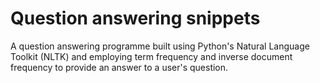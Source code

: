 # Question answering snippets
 A question answering programme built using Python's Natural Language Toolkit (NLTK) and employing term frequency and inverse document frequency to provide an answer to a user's question.
